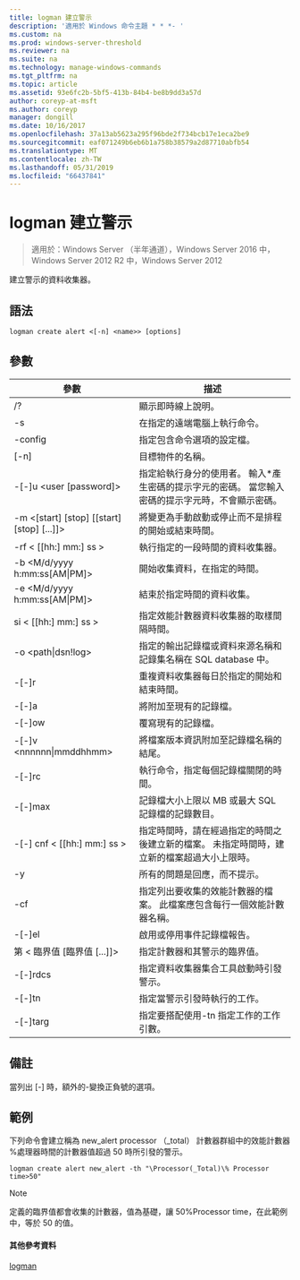 ```yaml
---
title: logman 建立警示
description: '適用於 Windows 命令主題 * * *- '
ms.custom: na
ms.prod: windows-server-threshold
ms.reviewer: na
ms.suite: na
ms.technology: manage-windows-commands
ms.tgt_pltfrm: na
ms.topic: article
ms.assetid: 93e6fc2b-5bf5-413b-84b4-be8b9dd3a57d
author: coreyp-at-msft
ms.author: coreyp
manager: dongill
ms.date: 10/16/2017
ms.openlocfilehash: 37a13ab5623a295f96bde2f734bcb17e1eca2be9
ms.sourcegitcommit: eaf071249b6eb6b1a758b38579a2d87710abfb54
ms.translationtype: MT
ms.contentlocale: zh-TW
ms.lasthandoff: 05/31/2019
ms.locfileid: "66437841"
---
```

# <a name="logman-create-alert"></a>logman 建立警示

>適用於：Windows Server （半年通道），Windows Server 2016 中，Windows Server 2012 R2 中，Windows Server 2012

建立警示的資料收集器。  

## <a name="syntax"></a>語法  
```  
logman create alert <[-n] <name>> [options]  
```  
## <a name="parameters"></a>參數  

|                 參數                  |                                                                               描述                                                                               |
|--------------------------------------------|-------------------------------------------------------------------------------------------------------------------------------------------------------------------------|
|                     /?                     |                                                                    顯示即時線上說明。                                                                     |
|             -s <computer name>             |                                                          在指定的遠端電腦上執行命令。                                                          |
|              -config <value>               |                                                         指定包含命令選項的設定檔。                                                         |
|                [-n] <name>                 |                                                                       目標物件的名稱。                                                                        |
|          -[-]u <user [password]>           | 指定給執行身分的使用者。 輸入\*產生密碼的提示字元的密碼。 當您輸入密碼的提示字元時，不會顯示密碼。 |
| -m <[start] [stop] [[start] [stop] [...]]> |                                                將變更為手動啟動或停止而不是排程的開始或結束時間。                                                 |
|             -rf < [[hh:] mm:] ss >             |                                                        執行指定的一段時間的資料收集器。                                                         |
|     -b <M/d/yyyy h:mm:ss[AM&#124;PM]>      |                                                              開始收集資料，在指定的時間。                                                               |
|     -e <M/d/yyyy h:mm:ss[AM&#124;PM]>      |                                                               結束於指定時間的資料收集。                                                                |
|             si < [[hh:] mm:] ss >             |                                                 指定效能計數器資料收集器的取樣間隔時間。                                                  |
|           -o <path&#124;dsn!log>           |                                              指定的輸出記錄檔或資料來源名稱和記錄集名稱在 SQL database 中。                                               |
|                   -[-]r                    |                                                  重複資料收集器每日於指定的開始和結束時間。                                                  |
|                   -[-]a                    |                                                                     將附加至現有的記錄檔。                                                                     |
|                   -[-]ow                   |                                                                     覆寫現有的記錄檔。                                                                     |
|        -[-]v <nnnnnn&#124;mmddhhmm>        |                                                   將檔案版本資訊附加至記錄檔名稱的結尾。                                                   |
|               -[-]rc <task>                |                                                         執行命令，指定每個記錄檔關閉的時間。                                                          |
|              -[-]max <value>               |                                                 記錄檔大小上限以 MB 或最大 SQL 記錄檔的記錄數目。                                                  |
|           -[-] cnf < [[hh:] mm:] ss >           |     指定時間時，請在經過指定的時間之後建立新的檔案。 未指定時間時，建立新的檔案超過大小上限時。     |
|                     -y                     |                                                             所有的問題是回應，而不提示。                                                              |
|               -cf <filename>               |                       指定列出要收集的效能計數器的檔案。 此檔案應包含每行一個效能計數器名稱。                        |
|                   -[-]el                   |                                                                啟用或停用事件記錄檔報告。                                                                 |
|     第 < 臨界值 [臨界值 [...]]>      |                                                        指定計數器和其警示的臨界值。                                                        |
|              -[-]rdcs <name>               |                                                     指定資料收集器集合工具啟動時引發警示。                                                      |
|               -[-]tn <task>                |                                                             指定當警示引發時執行的工作。                                                              |
|            -[-]targ <argument>             |                                               指定要搭配使用-tn 指定工作的工作引數。                                                |

## <a name="remarks"></a>備註  
當列出 [-] 時，額外的-變換正負號的選項。  
## <a name="BKMK_examples"></a>範例  
下列命令會建立稱為 new_alert processor （_total） 計數器群組中的效能計數器 %處理器時間的計數器值超過 50 時所引發的警示。  
```  
logman create alert new_alert -th "\Processor(_Total)\% Processor time>50"  
```  
> [!NOTE]
> 定義的臨界值都會收集的計數器，值為基礎，讓 50%Processor time，在此範例中，等於 50 的值。  
> #### <a name="additional-references"></a>其他參考資料  
> [logman](logman.md)  
